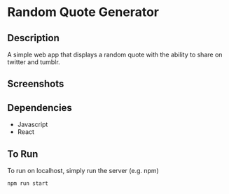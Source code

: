 # Random Quote Generator

## Description
A simple web app that displays a random quote with the ability to share on twitter and tumblr.

## Screenshots

## Dependencies
- Javascript
- React

## To Run
To run on localhost, simply run the server (e.g. npm)

```
npm run start
```